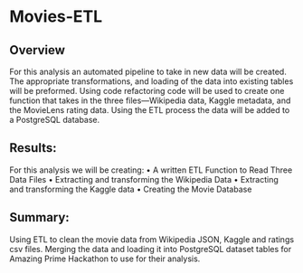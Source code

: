 # Movies-ETL

## Overview

For this analysis an automated pipeline to take in new data will be created. The appropriate transformations, and loading of the data into existing tables will be preformed. Using code refactoring code will be used to create one function that takes in the three files—Wikipedia data, Kaggle metadata, and the MovieLens rating data. Using the ETL process the data will be added to a PostgreSQL database.

## Results:
For this analysis we will be creating:
•	A written ETL Function to Read Three Data Files
•	Extracting and transforming the Wikipedia Data
•	Extracting and transforming the Kaggle data
•	Creating the Movie Database

## Summary:
Using ETL to clean the movie data from Wikipedia JSON, Kaggle and ratings csv files. Merging the data and loading it into PostgreSQL dataset tables for Amazing Prime Hackathon to use for their analysis.
